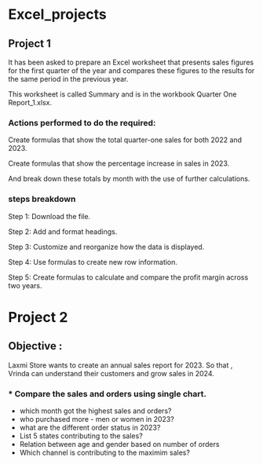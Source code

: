 # Excel_projects
## Project 1
It has been asked to prepare an Excel worksheet that presents sales figures for the first quarter of the year and compares these figures to the results for the same period in the previous year. 

This worksheet is called Summary and is in the workbook Quarter One Report_1.xlsx.
### Actions performed to do the required:

Create formulas that show the total quarter-one sales for both 2022 and 2023.

Create formulas that show the percentage increase in sales in 2023. 

And break down these totals by month with the use of further calculations.

### steps breakdown
Step 1: Download the file. 

Step 2: Add and format headings.

Step 3: Customize and reorganize how the data is displayed. 

Step 4: Use formulas to create new row information.

Step 5: Create formulas to calculate and compare the profit margin across two years.
# Project 2 
## Objective :
Laxmi Store wants to create an annual sales report for 2023. So that , Vrinda can understand their customers and grow sales in 2024.
### * Compare the sales and orders using single chart.
   * which month got the highest sales and orders?
   * who purchased more - men or women in 2023?
   * what are the different order status in 2023?
   * List 5 states contributing to the sales?
   * Relation between age and gender based on number of orders
   * Which channel is contributing to the maximim sales?
